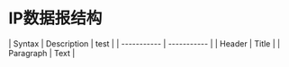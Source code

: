 # IP数据报结构

| Syntax      | Description | test |
| ----------- | ----------- |
| Header      | Title       |
| Paragraph   | Text        |
